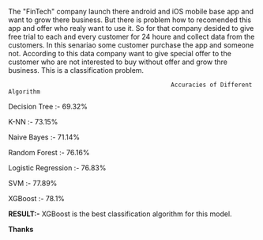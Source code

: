 The "FinTech" company launch there android and iOS mobile base app and want to grow there business. 
But there is problem how to recomended this app and offer who realy want to use it. 
So for that company desided to give free trial to each and every customer for 24 houre and collect data from the customers. 
In this senariao some customer purchase the app and someone not.
According to this data company want to give special offer to the customer who are not interested to buy without offer and grow thre business.
This is a classification problem.

                                                  Accuracies of Different Algorithm

Decision Tree           :- 69.32%

K-NN                    :- 73.15%

Naive Bayes             :- 71.14%

Random Forest           :- 76.16%

Logistic Regression     :- 76.83%

SVM                     :- 77.89%

XGBoost                 :- 78.1%


**RESULT:-** XGBoost is the best classification algorithm for this model.

**Thanks**



                                                 


                                                 
                                                   
